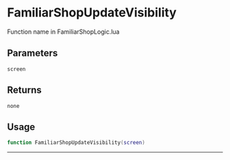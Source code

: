 # FamiliarShopUpdateVisibility
Function name in FamiliarShopLogic.lua
## Parameters
`screen`
## Returns
`none`
## Usage
```lua
function FamiliarShopUpdateVisibility(screen)
```
---
